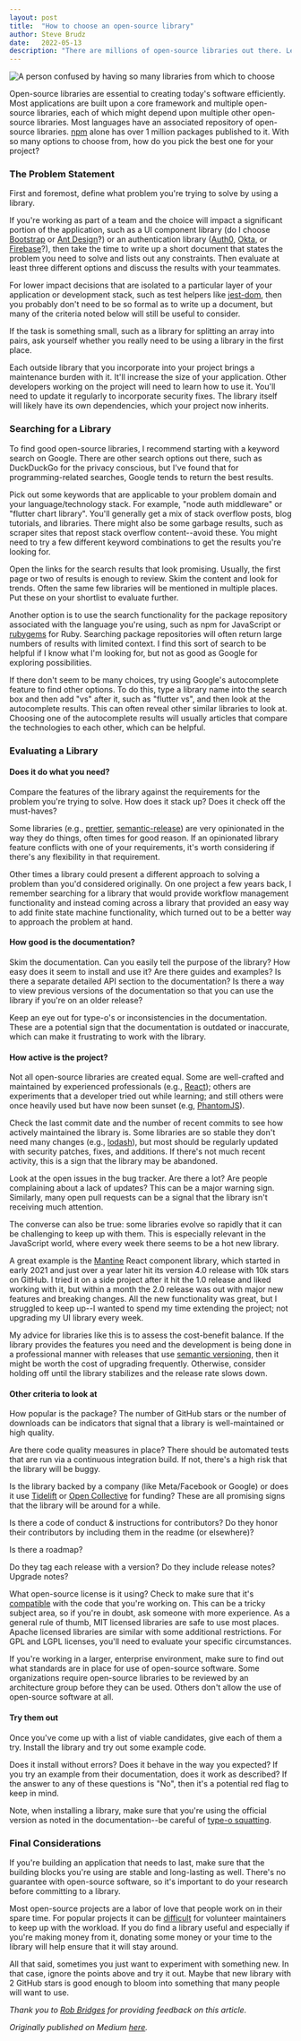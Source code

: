 ```yaml
---
layout: post
title:  "How to choose an open-source library"
author: Steve Brudz
date:   2022-05-13
description: "There are millions of open-source libraries out there. Learn how to choose the best one for your project."
---
```

![A person confused by having so many libraries from which to choose](/img/choosing-a-library.png)

Open-source libraries are essential to creating today's software efficiently. Most applications are built upon a core framework and multiple open-source libraries, each of which might depend upon multiple other open-source libraries. Most languages have an associated repository of open-source libraries. [npm](https://www.npmjs.com/) alone has over 1 million packages published to it. With so many options to choose from, how do you pick the best one for your project?

### The Problem Statement

First and foremost, define what problem you're trying to solve by using a library.

If you're working as part of a team and the choice will impact a significant portion of the application, such as a UI component library (do I choose [Bootstrap](https://getbootstrap.com/) or [Ant Design](https://ant.design/)?) or an authentication library ([Auth0](https://auth0.com/), [Okta](https://www.okta.com/), or [Firebase](https://firebase.google.com/)?), then take the time to write up a short document that states the problem you need to solve and lists out any constraints. Then evaluate at least three different options and discuss the results with your teammates.

For lower impact decisions that are isolated to a particular layer of your application or development stack, such as test helpers like [jest-dom](https://github.com/testing-library/jest-dom), then you probably don't need to be so formal as to write up a document, but many of the criteria noted below will still be useful to consider.

If the task is something small, such as a library for splitting an array into pairs, ask yourself whether you really need to be using a library in the first place.

Each outside library that you incorporate into your project brings a maintenance burden with it. It'll increase the size of your application. Other developers working on the project will need to learn how to use it. You'll need to update it regularly to incorporate security fixes. The library itself will likely have its own dependencies, which your project now inherits.

### Searching for a Library

To find good open-source libraries, I recommend starting with a keyword search on Google. There are other search options out there, such as DuckDuckGo for the privacy conscious, but I've found that for programming-related searches, Google tends to return the best results.

Pick out some keywords that are applicable to your problem domain and your language/technology stack. For example, "node auth middleware" or "flutter chart library". You'll generally get a mix of stack overflow posts, blog tutorials, and libraries. There might also be some garbage results, such as scraper sites that repost stack overflow content--avoid these. You might need to try a few different keyword combinations to get the results you're looking for.

Open the links for the search results that look promising. Usually, the first page or two of results is enough to review. Skim the content and look for trends. Often the same few libraries will be mentioned in multiple places. Put these on your shortlist to evaluate further.

Another option is to use the search functionality for the package repository associated with the language you're using, such as npm for JavaScript or [rubygems](https://rubygems.org/) for Ruby. Searching package repositories will often return large numbers of results with limited context. I find this sort of search to be helpful if I know what I'm looking for, but not as good as Google for exploring possibilities.

If there don't seem to be many choices, try using Google's autocomplete feature to find other options. To do this, type a library name into the search box and then add "vs" after it, such as "flutter vs", and then look at the autocomplete results. This can often reveal other similar libraries to look at. Choosing one of the autocomplete results will usually articles that compare the technologies to each other, which can be helpful.

### Evaluating a Library

#### Does it do what you need?

Compare the features of the library against the requirements for the problem you're trying to solve. How does it stack up? Does it check off the must-haves?

Some libraries (e.g., [prettier](https://prettier.io/), [semantic-release](https://github.com/semantic-release/semantic-release)) are very opinionated in the way they do things, often times for good reason. If an opinionated library feature conflicts with one of your requirements, it's worth considering if there's any flexibility in that requirement.

Other times a library could present a different approach to solving a problem than you'd considered originally. On one project a few years back, I remember searching for a library that would provide workflow management functionality and instead coming across a library that provided an easy way to add finite state machine functionality, which turned out to be a better way to approach the problem at hand.

#### How good is the documentation?

Skim the documentation. Can you easily tell the purpose of the library? How easy does it seem to install and use it? Are there guides and examples? Is there a separate detailed API section to the documentation? Is there a way to view previous versions of the documentation so that you can use the library if you're on an older release?

Keep an eye out for type-o's or inconsistencies in the documentation. These are a potential sign that the documentation is outdated or inaccurate, which can make it frustrating to work with the library.

#### How active is the project?

Not all open-source libraries are created equal. Some are well-crafted and maintained by experienced professionals (e.g., [React](https://reactjs.org/)); others are experiments that a developer tried out while learning; and still others were once heavily used but have now been sunset (e.g, [PhantomJS](https://github.com/ariya/phantomjs/issues/15344)).

Check the last commit date and the number of recent commits to see how actively maintained the library is. Some libraries are so stable they don't need many changes (e.g., [lodash](https://github.com/lodash/lodash)), but most should be regularly updated with security patches, fixes, and additions. If there's not much recent activity, this is a sign that the library may be abandoned.

Look at the open issues in the bug tracker. Are there a lot? Are people complaining about a lack of updates? This can be a major warning sign. Similarly, many open pull requests can be a signal that the library isn't receiving much attention.

The converse can also be true: some libraries evolve so rapidly that it can be challenging to keep up with them. This is especially relevant in the JavaScript world, where every week there seems to be a hot new library.

A great example is the [Mantine](https://mantine.dev/) React component library, which started in early 2021 and just over a year later hit its version 4.0 release with 10k stars on GitHub. I tried it on a side project after it hit the 1.0 release and liked working with it, but within a month the 2.0 release was out with major new features and breaking changes. All the new functionality was great, but I struggled to keep up--I wanted to spend my time extending the project; not upgrading my UI library every week.

My advice for libraries like this is to assess the cost-benefit balance. If the library provides the features you need and the development is being done in a professional manner with releases that use [semantic versioning](https://semver.org/), then it might be worth the cost of upgrading frequently. Otherwise, consider holding off until the library stabilizes and the release rate slows down.

#### Other criteria to look at

How popular is the package? The number of GitHub stars or the number of downloads can be indicators that signal that a library is well-maintained or high quality.

Are there code quality measures in place? There should be automated tests that are run via a continuous integration build. If not, there's a high risk that the library will be buggy.

Is the library backed by a company (like Meta/Facebook or Google) or does it use [Tidelift](https://tidelift.com/) or [Open Collective](https://opencollective.com/) for funding? These are all promising signs that the library will be around for a while.

Is there a code of conduct & instructions for contributors? Do they honor their contributors by including them in the readme (or elsewhere)?

Is there a roadmap?

Do they tag each release with a version? Do they include release notes? Upgrade notes?

What open-source license is it using? Check to make sure that it's [compatible](https://en.wikipedia.org/wiki/License_compatibility) with the code that you're working on. This can be a tricky subject area, so if you're in doubt, ask someone with more experience. As a general rule of thumb, MIT licensed libraries are safe to use most places. Apache licensed libraries are similar with some additional restrictions. For GPL and LGPL licenses, you'll need to evaluate your specific circumstances.

If you're working in a larger, enterprise environment, make sure to find out what standards are in place for use of open-source software. Some organizations require open-source libraries to be reviewed by an architecture group before they can be used. Others don't allow the use of open-source software at all.

#### Try them out

Once you've come up with a list of viable candidates, give each of them a try. Install the library and try out some example code.

Does it install without errors? Does it behave in the way you expected? If you try an example from their documentation, does it work as described? If the answer to any of these questions is "No", then it's a potential red flag to keep in mind.

Note, when installing a library, make sure that you're using the official version as noted in the documentation--be careful of [type-o squatting](https://arstechnica.com/information-technology/2020/04/725-bitcoin-stealing-apps-snuck-into-ruby-repository/).

### Final Considerations

If you're building an application that needs to last, make sure that the building blocks you're using are stable and long-lasting as well. There's no guarantee with open-source software, so it's important to do your research before committing to a library.

Most open-source projects are a labor of love that people work on in their spare time. For popular projects it can be [difficult](https://nolanlawson.com/2017/03/05/what-it-feels-like-to-be-an-open-source-maintainer/) for volunteer maintainers to keep up with the workload. If you do find a library useful and especially if you're making money from it, donating some money or your time to the library will help ensure that it will stay around.

All that said, sometimes you just want to experiment with something new. In that case, ignore the points above and try it out. Maybe that new library with 2 GitHub stars is good enough to bloom into something that many people will want to use.

*Thank you to [Rob Bridges](https://medium.com/u/31528dfdca2f) for providing feedback on this article.*

*Originally published on Medium [here](https://medium.com/@sbrudz/how-to-choose-an-open-source-library-c19f260e06ad).*
